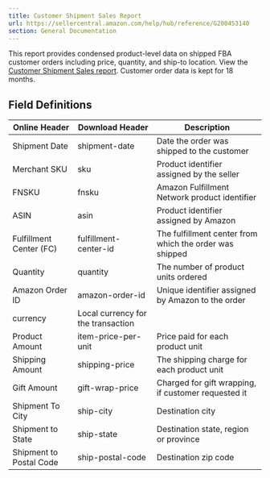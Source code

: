 ```yaml
---
title: Customer Shipment Sales Report
url: https://sellercentral.amazon.com/help/hub/reference/G200453140
section: General Documentation
---
```


This report provides condensed product-level data on shipped FBA customer
orders including price, quantity, and ship-to location. View the [Customer
Shipment Sales
report](/gp/ssof/reports/search.html/?recordType=SHIPMENT_SALES). Customer
order data is kept for 18 months.  
  
##  Field Definitions

Online Header  |  Download Header  |  Description   
---|---|---  
Shipment Date  |  shipment-date  |  Date the order was shipped to the customer   
Merchant SKU  |  sku  |  Product identifier assigned by the seller  
FNSKU  |  fnsku  |  Amazon Fulfillment Network product identifier   
ASIN  |  asin  |  Product identifier assigned by Amazon  
Fulfillment Center (FC) |  fulfillment-center-id  |  The fulfillment center from which the order was shipped   
Quantity  |  quantity  |  The number of product units ordered   
Amazon Order ID  |  amazon-order-id  |  Unique identifier assigned by Amazon to the order   
|  currency  |  Local currency for the transaction   
Product Amount  |  item-price-per-unit  |  Price paid for each product unit  
Shipping Amount  |  shipping-price  |  The shipping charge for each product unit  
Gift Amount  |  gift-wrap-price  |  Charged for gift wrapping, if customer requested it   
Shipment To City  |  ship-city  |  Destination city   
Shipment to State  |  ship-state  | Destination state, region or province  
Shipment to Postal Code  |  ship-postal-code  |  Destination zip code 

